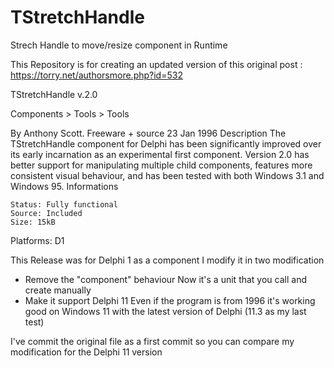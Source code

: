 # TStretchHandle
Strech Handle to move/resize component in Runtime


This Repository is for creating an updated version of this original post :
https://torry.net/authorsmore.php?id=532

TStretchHandle v.2.0

Components > Tools > Tools

By Anthony Scott.
Freeware + source 23 Jan 1996
Description
The TStretchHandle component for Delphi has been significantly improved over its early incarnation as an experimental first component. Version 2.0 has better support for manipulating multiple child components, features more consistent visual behaviour, and has been tested with both Windows 3.1 and Windows 95.
Informations

    Status: Fully functional
    Source: Included
    Size: 15kB

Platforms: D1



This Release was for Delphi 1 as a component
I modify it in two modification
- Remove the "component" behaviour
    Now it's a unit that you call and create manually
- Make it support Delphi 11
    Even if the program is from 1996 it's working good on Windows 11 with the latest version of Delphi (11.3 as my last test)
    
I've commit the original file as a first commit so you can compare my modification for the Delphi 11 version
